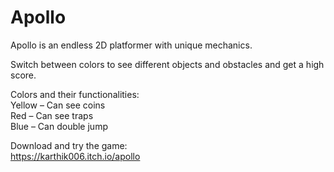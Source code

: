 # Apollo

Apollo is an endless 2D platformer with unique mechanics.

Switch between colors to see different objects and obstacles and get a high score.

Colors and their functionalities:  
Yellow – Can see coins  
Red – Can see traps  
Blue – Can double jump  

Download and try the game:  
https://karthik006.itch.io/apollo
